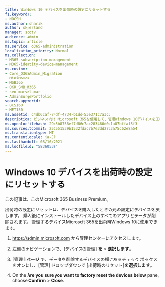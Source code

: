 ```yaml
---
title: Windows 10 デバイスを出荷時の設定にリセットする
f1.keywords:
- NOCSH
ms.author: sharik
author: skjerland
manager: scotv
audience: Admin
ms.topic: article
ms.service: o365-administration
localization_priority: Normal
ms.collection:
- M365-subscription-management
- M365-identity-device-management
ms.custom:
- Core_O365Admin_Migration
- MiniMaven
- MSB365
- OKR_SMB_M365
- seo-marvel-mar
- AdminSurgePortfolio
search.appverid:
- BCS160
- MET150
ms.assetid: c4db6caf-74df-4734-b1dd-53e371c7a3c3
description: ビジネス向け Microsoft 365を使用して、管理Windows 10デバイスを工場出荷時の状態にリセットし、購入時に元の設定に戻す方法について学習します。
ms.openlocfilehash: 29d5b8758ef7d86c7ac283460d0a1a87bffaf5f3
ms.sourcegitcommit: 251551539b1532fdac7b7e3dd2733a75c62e8a54
ms.translationtype: MT
ms.contentlocale: ja-JP
ms.lasthandoff: 08/16/2021
ms.locfileid: "58360539"
---
```

# <a name="reset-windows-10-devices-to-their-factory-settings"></a>Windows 10 デバイスを出荷時の設定にリセットする

この記事は、このMicrosoft 365 Business Premium。

出荷時の設定にリセットは、デバイスを購入したときの元の設定にデバイスを戻します。 購入後にインストールしたデバイス上のすべてのアプリとデータが削除されます。 管理するデバイスMicrosoft 365を出荷時Windows 10に使用できます。
  
1. <a href="https://go.microsoft.com/fwlink/p/?linkid=837890" target="_blank">https://admin.microsoft.com</a> から管理センターにアクセスします。
    
2. 左側のナビゲーションで、[デバイスの管理] **を** \> **選択します**。

3. [管理 **] ページ** で、データを削除するデバイスの横にあるチェック ボックスをオンにし、[管理] ドロップダウンで [出荷時のリセット]**を選択します**。
    
4. On the **Are you sure you want to factory reset the devices below** pane, choose **Confirm** \> **Close**.
    
  

